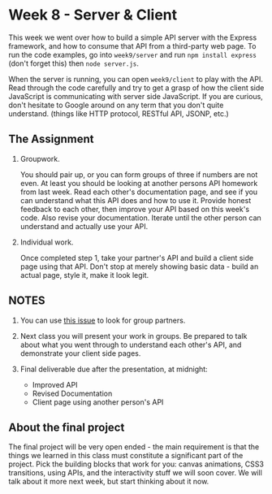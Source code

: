 # Week 8 - Server & Client

This week we went over how to build a simple API server with the Express framework, and how to consume that API from a third-party web page. To run the code examples, go into `week9/server` and run `npm install express` (don't forget this) then `node server.js`.

When the server is running, you can open `week9/client` to play with the API. Read through the code carefully and try to get a grasp of how the client side JavaScript is communicating with server side JavaScript. If you are curious, don't hesitate to Google around on any term that you don't quite understand. (things like HTTP protocol, RESTful API, JSONP, etc.)

## The Assignment

1. Groupwork.

    You should pair up, or you can form groups of three if numbers are not even. At least you should be looking at another persons API homework from last week. Read each other's documentation page, and see if you can understand what this API does and how to use it. Provide honest feedback to each other, then improve your API based on this week's code. Also revise your documentation. Iterate until the other person can understand and actually use your API.

2. Individual work.

    Once completed step 1, take your partner's API and build a client side page using that API. Don't stop at merely showing basic data - build an actual page, style it, make it look legit.

## NOTES

1. You can use [this issue](https://github.com/yyx990803/creative-html5/issues/6) to look for group partners.

2. Next class you will present your work in groups. Be prepared to talk about what you went through to understand each other's API, and demonstrate your client side pages.

3. Final deliverable due after the presentation, at midnight:

    - Improved API
    - Revised Documentation
    - Client page using another person's API

## About the final project

The final project will be very open ended - the main requirement is that the things we learned in this class must constitute a significant part of the project. Pick the building blocks that work for you: canvas animations, CSS3 transitions, using APIs, and the interactivity stuff we will soon cover. We will talk about it more next week, but start thinking about it now.